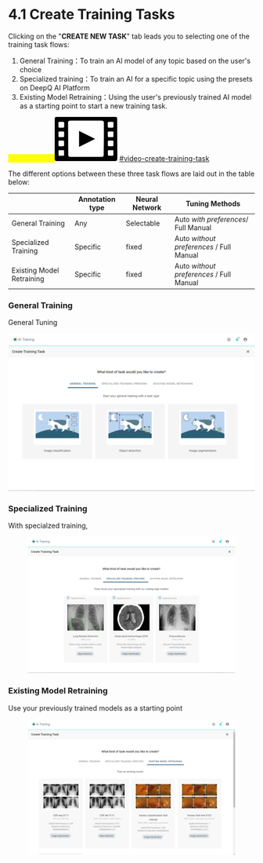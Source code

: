 # 4.1 Create Training Tasks

Clicking on the "**CREATE NEW TASK**" tab leads you to selecting one of the training task flows:

1. General Training：To train an AI model of any topic based on the user's choice
2. Specialized training：To train an AI for a specific topic using the presets on DeepQ AI Platform
3. Existing Model Retraining：Using the user's previously trained AI model as a starting point to start a new training task.

<mark style="color:yellow;">Tutorial Video:</mark><img src="../../.gitbook/assets/video-icon-small.jpg" alt="" data-size="line"> [#video-create-training-task](../../tutorial-videos/model-training-inference.md#video-create-training-task "mention")

The different options between these three task flows are laid out in the table below:

|                           | Annotation type | Neural Network | Tuning Methods                           |
| ------------------------- | --------------- | -------------- | ---------------------------------------- |
| General Training          | Any             | Selectable     | Auto _with preferences_/ Full Manual     |
| Specialized Training      | Specific        | fixed          | Auto _without preferences_ / Full Manual |
| Existing Model Retraining | Specific        | fixed          | Auto _without preferences_ / Full Manual |

### General Training

General Tuning

![](../../.gitbook/assets/con-4-1-1-2.3.png)

### Specialized Training

With specialzed training,&#x20;

<figure><img src="../../.gitbook/assets/con-4-1-2-2.3.png" alt=""><figcaption></figcaption></figure>

### Existing Model Retraining

Use your previously trained models as a starting point

<figure><img src="../../.gitbook/assets/con-4-1-3-2.3.png" alt=""><figcaption></figcaption></figure>
